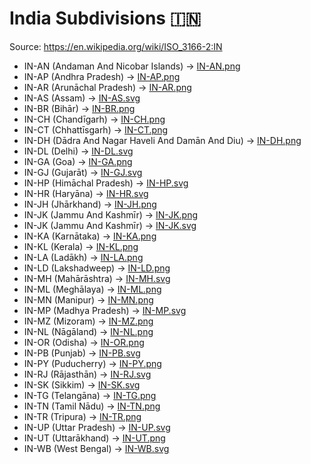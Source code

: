# India Subdivisions 🇮🇳

Source: https://en.wikipedia.org/wiki/ISO_3166-2:IN

* IN-AN (Andaman And Nicobar Islands) -> [IN-AN.png](https://github.com/amckenna41/iso3166-flag-icons/blob/main/iso3166-2-icons/IN/IN-AN.png)
* IN-AP (Andhra Pradesh) -> [IN-AP.png](https://github.com/amckenna41/iso3166-flag-icons/blob/main/iso3166-2-icons/IN/IN-AP.png)
* IN-AR (Arunāchal Pradesh) -> [IN-AR.png](https://github.com/amckenna41/iso3166-flag-icons/blob/main/iso3166-2-icons/IN/IN-AR.png)
* IN-AS (Assam) -> [IN-AS.svg](https://github.com/amckenna41/iso3166-flag-icons/blob/main/iso3166-2-icons/IN/IN-AS.svg)
* IN-BR (Bihār) -> [IN-BR.png](https://github.com/amckenna41/iso3166-flag-icons/blob/main/iso3166-2-icons/IN/IN-BR.png)
* IN-CH (Chandīgarh) -> [IN-CH.png](https://github.com/amckenna41/iso3166-flag-icons/blob/main/iso3166-2-icons/IN/IN-CH.png)
* IN-CT (Chhattīsgarh) -> [IN-CT.png](https://github.com/amckenna41/iso3166-flag-icons/blob/main/iso3166-2-icons/IN/IN-CT.png)
* IN-DH (Dādra And Nagar Haveli And Damān And Diu) -> [IN-DH.png](https://github.com/amckenna41/iso3166-flag-icons/blob/main/iso3166-2-icons/IN/IN-DH.png)
* IN-DL (Delhi) -> [IN-DL.svg](https://github.com/amckenna41/iso3166-flag-icons/blob/main/iso3166-2-icons/IN/IN-DL.svg)
* IN-GA (Goa) -> [IN-GA.png](https://github.com/amckenna41/iso3166-flag-icons/blob/main/iso3166-2-icons/IN/IN-GA.png)
* IN-GJ (Gujarāt) -> [IN-GJ.svg](https://github.com/amckenna41/iso3166-flag-icons/blob/main/iso3166-2-icons/IN/IN-GJ.svg)
* IN-HP (Himāchal Pradesh) -> [IN-HP.svg](https://github.com/amckenna41/iso3166-flag-icons/blob/main/iso3166-2-icons/IN/IN-HP.svg)
* IN-HR (Haryāna) -> [IN-HR.svg](https://github.com/amckenna41/iso3166-flag-icons/blob/main/iso3166-2-icons/IN/IN-HR.svg)
* IN-JH (Jhārkhand) -> [IN-JH.png](https://github.com/amckenna41/iso3166-flag-icons/blob/main/iso3166-2-icons/IN/IN-JH.png)
* IN-JK (Jammu And Kashmīr) -> [IN-JK.png](https://github.com/amckenna41/iso3166-flag-icons/blob/main/iso3166-2-icons/IN/IN-JK.png)
* IN-JK (Jammu And Kashmīr) -> [IN-JK.svg](https://github.com/amckenna41/iso3166-flag-icons/blob/main/iso3166-2-icons/IN/IN-JK.svg)
* IN-KA (Karnātaka) -> [IN-KA.png](https://github.com/amckenna41/iso3166-flag-icons/blob/main/iso3166-2-icons/IN/IN-KA.png)
* IN-KL (Kerala) -> [IN-KL.png](https://github.com/amckenna41/iso3166-flag-icons/blob/main/iso3166-2-icons/IN/IN-KL.png)
* IN-LA (Ladākh) -> [IN-LA.png](https://github.com/amckenna41/iso3166-flag-icons/blob/main/iso3166-2-icons/IN/IN-LA.png)
* IN-LD (Lakshadweep) -> [IN-LD.png](https://github.com/amckenna41/iso3166-flag-icons/blob/main/iso3166-2-icons/IN/IN-LD.png)
* IN-MH (Mahārāshtra) -> [IN-MH.svg](https://github.com/amckenna41/iso3166-flag-icons/blob/main/iso3166-2-icons/IN/IN-MH.svg)
* IN-ML (Meghālaya) -> [IN-ML.png](https://github.com/amckenna41/iso3166-flag-icons/blob/main/iso3166-2-icons/IN/IN-ML.png)
* IN-MN (Manipur) -> [IN-MN.png](https://github.com/amckenna41/iso3166-flag-icons/blob/main/iso3166-2-icons/IN/IN-MN.png)
* IN-MP (Madhya Pradesh) -> [IN-MP.svg](https://github.com/amckenna41/iso3166-flag-icons/blob/main/iso3166-2-icons/IN/IN-MP.svg)
* IN-MZ (Mizoram) -> [IN-MZ.png](https://github.com/amckenna41/iso3166-flag-icons/blob/main/iso3166-2-icons/IN/IN-MZ.png)
* IN-NL (Nāgāland) -> [IN-NL.png](https://github.com/amckenna41/iso3166-flag-icons/blob/main/iso3166-2-icons/IN/IN-NL.png)
* IN-OR (Odisha) -> [IN-OR.png](https://github.com/amckenna41/iso3166-flag-icons/blob/main/iso3166-2-icons/IN/IN-OR.png)
* IN-PB (Punjab) -> [IN-PB.svg](https://github.com/amckenna41/iso3166-flag-icons/blob/main/iso3166-2-icons/IN/IN-PB.svg)
* IN-PY (Puducherry) -> [IN-PY.png](https://github.com/amckenna41/iso3166-flag-icons/blob/main/iso3166-2-icons/IN/IN-PY.png)
* IN-RJ (Rājasthān) -> [IN-RJ.svg](https://github.com/amckenna41/iso3166-flag-icons/blob/main/iso3166-2-icons/IN/IN-RJ.svg)
* IN-SK (Sikkim) -> [IN-SK.svg](https://github.com/amckenna41/iso3166-flag-icons/blob/main/iso3166-2-icons/IN/IN-SK.svg)
* IN-TG (Telangāna) -> [IN-TG.png](https://github.com/amckenna41/iso3166-flag-icons/blob/main/iso3166-2-icons/IN/IN-TG.png)
* IN-TN (Tamil Nādu) -> [IN-TN.png](https://github.com/amckenna41/iso3166-flag-icons/blob/main/iso3166-2-icons/IN/IN-TN.png)
* IN-TR (Tripura) -> [IN-TR.png](https://github.com/amckenna41/iso3166-flag-icons/blob/main/iso3166-2-icons/IN/IN-TR.png)
* IN-UP (Uttar Pradesh) -> [IN-UP.svg](https://github.com/amckenna41/iso3166-flag-icons/blob/main/iso3166-2-icons/IN/IN-UP.svg)
* IN-UT (Uttarākhand) -> [IN-UT.png](https://github.com/amckenna41/iso3166-flag-icons/blob/main/iso3166-2-icons/IN/IN-UT.png)
* IN-WB (West Bengal) -> [IN-WB.svg](https://github.com/amckenna41/iso3166-flag-icons/blob/main/iso3166-2-icons/IN/IN-WB.svg)
